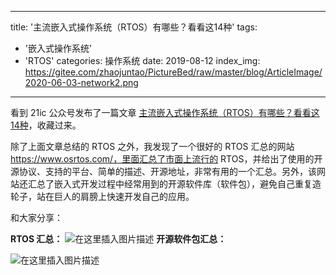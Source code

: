 
---
title: '主流嵌入式操作系统（RTOS）有哪些？看看这14种'
tags:
  - '嵌入式操作系统'
  - 'RTOS'
categories: 操作系统
date: 2019-08-12
index_img: https://gitee.com/zhaojuntao/PictureBed/raw/master/blog/ArticleImage/2020-06-03-network2.png
---

看到 21ic 公众号发布了一篇文章 [主流嵌入式操作系统（RTOS）有哪些？看看这14种](https://mp.weixin.qq.com/s/Ty9u3V6ksTgoujE8UsSDcA)，收藏过来。

除了上面文章总结的 RTOS 之外，我发现了一个很好的 RTOS 汇总的网站 https://www.osrtos.com/，里面汇总了市面上流行的 RTOS，并给出了使用的开源协议、支持的平台、简单的描述、开源地址，非常有用的一个汇总。另外，该网站还汇总了嵌入式开发过程中经常用到的开源软件库（软件包），避免自己重复造轮子，站在巨人的肩膀上快速开发自己的应用。

和大家分享：

**RTOS 汇总：**
![在这里插入图片描述](https://img-blog.csdnimg.cn/20190816091814391.png?x-oss-process=image/watermark,type_ZmFuZ3poZW5naGVpdGk,shadow_10,text_aHR0cHM6Ly9ibG9nLmNzZG4ubmV0L3UwMTIzNDk2Nzk=,size_16,color_FFFFFF,t_70)
**开源软件包汇总：**

![在这里插入图片描述](https://img-blog.csdnimg.cn/20190816092549547.png?x-oss-process=image/watermark,type_ZmFuZ3poZW5naGVpdGk,shadow_10,text_aHR0cHM6Ly9ibG9nLmNzZG4ubmV0L3UwMTIzNDk2Nzk=,size_16,color_FFFFFF,t_70)
